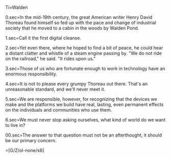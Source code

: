 Ti=Walden

0.sec=In the mid-19th century, the great American writer Henry David Thoreau found himself so fed up with the pace and change of industrial society that he moved to a cabin in the woods by Walden Pond.

1.sec=Call it the first digital cleanse.

2.sec=Yet even there, where he hoped to find a bit of peace, he could hear a distant clatter and whistle of a steam engine passing by. "We do not ride on the railroad," he said. "It rides upon us."

3.sec=Those of us who are fortunate enough to work in technology have an enormous responsibility.

4.sec=It is not to please every grumpy Thoreau out there. That's an unreasonable standard, and we'll never meet it.

5.sec=We are responsible, however, for recognizing that the devices we make and the platforms we build have real, lasting, even permanent effects on the individuals and communities who use them.

6.sec=We must never stop asking ourselves, what kind of world do we want to live in?

00.sec=The answer to that question must not be an afterthought, it should be our primary concern.

=[G/Z/ol-none/s6]
